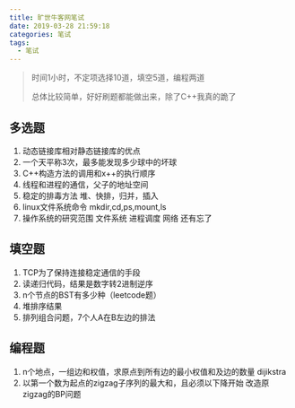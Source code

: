 ```yaml
---
title: 旷世牛客网笔试
date: 2019-03-28 21:59:18
categories: 笔试
tags: 
  - 笔试
---
```


> 时间1小时，不定项选择10道，填空5道，编程两道
> 
> 总体比较简单，好好刷题都能做出来，除了C++我真的跪了

## 多选题
1. 动态链接库相对静态链接库的优点
2. 一个天平称3次，最多能发现多少球中的坏球
3. C++构造方法的调用和x++的执行顺序
4. 线程和进程的通信，父子的地址空间
5. 稳定的排毒方法 堆、快排，归并，插入
6. linux文件系统命令 mkdir,cd,ps,mount,ls
7. 操作系统的研究范围 文件系统 进程调度 网络 还有忘了

## 填空题
1. TCP为了保持连接稳定通信的手段
2. 读递归代码，结果是数字转2进制逆序
3. n个节点的BST有多少种（leetcode题）
4. 堆排序结果
5. 排列组合问题，7个人A在B左边的排法

## 编程题
1. n个地点，一组边和权值，求原点到所有边的最小权值和及边的数量 dijikstra
2. 以第一个数为起点的zigzag子序列的最大和，且必须以下降开始 改造原zigzag的BP问题